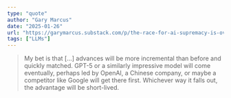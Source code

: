 ```yaml
---
type: "quote"
author: "Gary Marcus"
date: "2025-01-26"
url: "https://garymarcus.substack.com/p/the-race-for-ai-supremacy-is-over"
tags: ["LLMs"]
---
```


> My bet is that [...] advances will be more incremental than before and quickly matched. GPT-5 or a similarly impressive model will come eventually, perhaps led by OpenAI, a Chinese company, or maybe a competitor like Google will get there first. Whichever way it falls out, the advantage will be short-lived.
